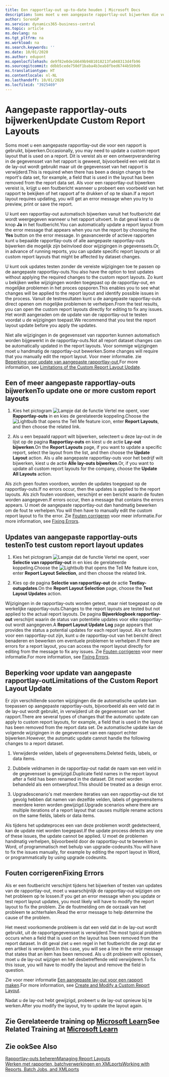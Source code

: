 ```yaml
---
title: Een rapportlay-out up-to-date houden | Microsoft Docs
description: Soms moet u een aangepaste rapportlay-out bijwerken die voor een rapport wordt gebruikt. Dit is vereist als er een ontwerpverandering in de gegevensset van het rapport is geweest, bijvoorbeeld een veld dat in de lay-out wordt gebruikt maar uit de gegevensset van het rapport is verwijderd.
author: SorenGP
ms.service: dynamics365-business-central
ms.topic: article
ms.devlang: na
ms.tgt_pltfrm: na
ms.workload: na
ms.search.keywords: ''
ms.date: 10/01/2020
ms.author: edupont
ms.openlocfilehash: de9f82e0de16649b9481018213fa048313d4fb96
ms.sourcegitcommit: ddbb5cede750df1baba4b3eab8fbed6744b5b9d6
ms.translationtype: HT
ms.contentlocale: nl-NL
ms.lasthandoff: 10/01/2020
ms.locfileid: "3925469"
---
```

# <a name="update-custom-report-layouts"></a><span data-ttu-id="ad156-104">Aangepaste rapportlay-outs bijwerken</span><span class="sxs-lookup"><span data-stu-id="ad156-104">Update Custom Report Layouts</span></span>
<span data-ttu-id="ad156-105">Soms moet u een aangepaste rapportlay-out die voor een rapport is gebruikt, bijwerken.</span><span class="sxs-lookup"><span data-stu-id="ad156-105">Occasionally, you may need to update a custom report layout that is used on a report.</span></span> <span data-ttu-id="ad156-106">Dit is vereist als er een ontwerpverandering in de gegevensset van het rapport is geweest, bijvoorbeeld een veld dat in de lay-out wordt gebruikt maar uit de gegevensset van het rapport is verwijderd.</span><span class="sxs-lookup"><span data-stu-id="ad156-106">This is required when there has been a design change to the report's data set, for example, a field that is used in the layout has been removed from the report data set.</span></span> <span data-ttu-id="ad156-107">Als voor een rapportlay-out bijwerken vereist is, krijgt u een foutbericht wanneer u probeert een voorbeeld van het rapport te bekijken of het rapport af te drukken of op te slaan.</span><span class="sxs-lookup"><span data-stu-id="ad156-107">If a report layout requires updating, you will get an error message when you try to preview, print or save the report.</span></span>  

<span data-ttu-id="ad156-108">U kunt een rapportlay-out automatisch bijwerken vanuit het foutbericht dat wordt weergegeven wanneer u het rapport uitvoert. In dat geval kiest u de knop **Ja** in het foutbericht.</span><span class="sxs-lookup"><span data-stu-id="ad156-108">You can automatically update a report layout from the error message that appears when you run the report by choosing the **Yes** button on the error message.</span></span> <span data-ttu-id="ad156-109">In geavanceerde of actieve rapporten kunt u bepaalde rapportlay-outs of alle aangepaste rapportlay-outs bijwerken die mogelijk zijn beïnvloed door wijzigingen in gegevenssets.</span><span class="sxs-lookup"><span data-stu-id="ad156-109">Or, in advance of running reports, you can update specific report layouts or all custom report layouts that might be affected by dataset changes.</span></span>  

<span data-ttu-id="ad156-110">U kunt ook updates testen zonder de vereiste wijzigingen toe te passen op de aangepaste rapportlay-outs.</span><span class="sxs-lookup"><span data-stu-id="ad156-110">You also have the option to test updates without applying the required changes to the custom report layouts.</span></span> <span data-ttu-id="ad156-111">Zo kunt u bekijken welke wijzigingen worden toegepast op de rapportlay-out, en mogelijke problemen in het proces opsporen.</span><span class="sxs-lookup"><span data-stu-id="ad156-111">This enables you to see what changes will be applied to the report layout and identify possible issues in the process.</span></span> <span data-ttu-id="ad156-112">Vanuit de testresultaten kunt u de aangepaste rapportlay-outs direct openen om mogelijke problemen te verhelpen.</span><span class="sxs-lookup"><span data-stu-id="ad156-112">From the test results, you can open the custom report layouts directly for editing to fix any issues.</span></span> <span data-ttu-id="ad156-113">Het wordt aangeraden om de update van de rapportlay-out te testen voordat u de wijzigingen toepast.</span><span class="sxs-lookup"><span data-stu-id="ad156-113">We recommend that you test the report layout update before you apply the updates.</span></span>  

<span data-ttu-id="ad156-114">Niet alle wijzigingen in de gegevensset van rapporten kunnen automatisch worden bijgewerkt in de rapportlay-outs.</span><span class="sxs-lookup"><span data-stu-id="ad156-114">Not all report dataset changes can be automatically updated in the report layouts.</span></span> <span data-ttu-id="ad156-115">Voor sommige wijzigingen moet u handmatig de rapportlay-out bewerken.</span><span class="sxs-lookup"><span data-stu-id="ad156-115">Some changes will require that you manually edit the report layout.</span></span> <span data-ttu-id="ad156-116">Voor meer informatie. zie [Beperking voor update van aangepaste rapportlay-out](ui-update-report-layouts.md#UpdateLimitations),</span><span class="sxs-lookup"><span data-stu-id="ad156-116">For more information, see [Limitations of the Custom Report Layout Update](ui-update-report-layouts.md#UpdateLimitations).</span></span>  

## <a name="to-update-one-or-more-custom-report-layouts"></a><span data-ttu-id="ad156-117">Een of meer aangepaste rapportlay-outs bijwerken</span><span class="sxs-lookup"><span data-stu-id="ad156-117">To update one or more custom report layouts</span></span>  

1.  <span data-ttu-id="ad156-118">Kies het pictogram ![Lampje dat de functie Vertel me opent](media/ui-search/search_small.png "Vertel me wat u wilt doen"), voer **Rapportlay-outs** in en kies de gerelateerde koppeling.</span><span class="sxs-lookup"><span data-stu-id="ad156-118">Choose the ![Lightbulb that opens the Tell Me feature](media/ui-search/search_small.png "Tell me what you want to do") icon, enter **Report Layouts**, and then choose the related link.</span></span>  

2.  <span data-ttu-id="ad156-119">Als u een bepaald rapport wilt bijwerken, selecteert u deze lay-out in de lijst op de pagina **Rapportlay-outs** en kiest u de actie **Lay-out bijwerken**.</span><span class="sxs-lookup"><span data-stu-id="ad156-119">On the **Report Layouts** page, if you want to update a specific report, select the layout from the list, and then choose the **Update Layout** action.</span></span> <span data-ttu-id="ad156-120">Als u alle aangepaste rapportlay-outs voor het bedrijf wilt bijwerken, kiest u de actie **Alle lay-outs bijwerken**.</span><span class="sxs-lookup"><span data-stu-id="ad156-120">Or, if you want to update all custom report layouts for the company, choose the **Update All Layouts** action.</span></span>  

<span data-ttu-id="ad156-121">Als zich geen fouten voordoen, worden de updates toegepast op de rapportlay-outs.</span><span class="sxs-lookup"><span data-stu-id="ad156-121">If no errors occur, then the updates is applied to the report layouts.</span></span> <span data-ttu-id="ad156-122">Als zich fouten voordoen, verschijnt er een bericht waarin de fouten worden aangegeven.</span><span class="sxs-lookup"><span data-stu-id="ad156-122">If errors occur, then a message that contains the errors appears.</span></span> <span data-ttu-id="ad156-123">U moet de aangepaste rapportlay-out dan handmatig bewerken om de fout te verhelpen.</span><span class="sxs-lookup"><span data-stu-id="ad156-123">You will then have to manually edit the custom report layout to fix the error.</span></span> <span data-ttu-id="ad156-124">Zie [Fouten corrigeren](ui-update-report-layouts.md#FixErrors) voor meer informatie.</span><span class="sxs-lookup"><span data-stu-id="ad156-124">For more information, see [Fixing Errors](ui-update-report-layouts.md#FixErrors).</span></span>  

## <a name="to-test-custom-report-layout-updates"></a><span data-ttu-id="ad156-125">Updates van aangepaste rapportlay-outs testen</span><span class="sxs-lookup"><span data-stu-id="ad156-125">To test custom report layout updates</span></span>  

1.  <span data-ttu-id="ad156-126">Kies het pictogram ![Lampje dat de functie Vertel me opent](media/ui-search/search_small.png "Vertel me wat u wilt doen"), voer **Selectie van rapportlay-out** in en kies de gerelateerde koppeling.</span><span class="sxs-lookup"><span data-stu-id="ad156-126">Choose the ![Lightbulb that opens the Tell Me feature](media/ui-search/search_small.png "Tell me what you want to do") icon, enter **Report Layout Selection**, and then choose the related link.</span></span>  

2.  <span data-ttu-id="ad156-127">Kies op de pagina **Selectie van rapportlay-out** de actie **Testlay-outupdates**.</span><span class="sxs-lookup"><span data-stu-id="ad156-127">On the **Report Layout Selection** page, choose the **Test Layout Updates** action.</span></span>  

 <span data-ttu-id="ad156-128">Wijzigingen in de rapportlay-outs worden getest, maar niet toegepast op de werkelijke rapportlay-outs.</span><span class="sxs-lookup"><span data-stu-id="ad156-128">Changes to the report layouts are tested but not applied to the actual report layouts.</span></span> <span data-ttu-id="ad156-129">De pagina **Bijwerklogboek rapportlay-out** verschijnt waarin de status van potentiële updates voor elke rapportlay-out wordt aangegeven.</span><span class="sxs-lookup"><span data-stu-id="ad156-129">A **Report Layout Update Log** page appears that provides the status a potential updates for each report layout.</span></span> <span data-ttu-id="ad156-130">Als er fouten voor een rapportlay-out zijn, kunt u de rapportlay-out van het bericht direct benaderen en bewerken om eventuele problemen te verhelpen.</span><span class="sxs-lookup"><span data-stu-id="ad156-130">If there are errors for a report layout, you can access the report layout directly for editing from the message to fix any issues.</span></span> <span data-ttu-id="ad156-131">Zie [Fouten corrigeren](ui-update-report-layouts.md#FixErrors) voor meer informatie.</span><span class="sxs-lookup"><span data-stu-id="ad156-131">For more information, see [Fixing Errors](ui-update-report-layouts.md#FixErrors).</span></span>  

##  <a name="limitations-of-the-custom-report-layout-update"></a><a name="UpdateLimitations"></a> <span data-ttu-id="ad156-132">Beperking voor update van aangepaste rapportlay-out</span><span class="sxs-lookup"><span data-stu-id="ad156-132">Limitations of the Custom Report Layout Update</span></span>  
 <span data-ttu-id="ad156-133">Er zijn verschillende soorten wijzigingen die de automatische update kan toepassen op aangepaste rapportlay-outs, bijvoorbeeld als een veld dat in de lay-out wordt gebruikt, in verwijderd uit de gegevensset van het rapport.</span><span class="sxs-lookup"><span data-stu-id="ad156-133">There are several types of changes that the automatic update can apply to custom report layouts, for example, a field that is used in the layout has been removed from the report data set.</span></span> <span data-ttu-id="ad156-134">De automatische update kan de volgende wijzigingen in de gegevensset van een rapport echter bijwerken.</span><span class="sxs-lookup"><span data-stu-id="ad156-134">However, the automatic update cannot handle the following changes to a report dataset.</span></span>  

1.  <span data-ttu-id="ad156-135">Verwijderde velden, labels of gegevensitems.</span><span class="sxs-lookup"><span data-stu-id="ad156-135">Deleted fields, labels, or data items.</span></span>  

2.  <span data-ttu-id="ad156-136">Dubbele veldnamen in de rapportlay-out nadat de naam van een veld in de gegevensset is gewijzigd.</span><span class="sxs-lookup"><span data-stu-id="ad156-136">Duplicate field names in the report layout after a field has been renamed in the dataset.</span></span> <span data-ttu-id="ad156-137">Dit moet worden behandeld als een ontwerpfout.</span><span class="sxs-lookup"><span data-stu-id="ad156-137">This should be treated as a design error.</span></span>  

3.  <span data-ttu-id="ad156-138">Upgradescenario's met meerdere iteraties van een rapportlay-out die tot gevolg hebben dat namen van dezelfde velden, labels of gegevensitems meerdere keren worden gewijzigd.</span><span class="sxs-lookup"><span data-stu-id="ad156-138">Upgrade scenarios where there are multiple iterations of a report layout that causes multiple rename actions on the same fields, labels or data items.</span></span>  

 <span data-ttu-id="ad156-139">Als tijdens het updateproces een van deze problemen wordt gedetecteerd, kan de update niet worden toegepast.</span><span class="sxs-lookup"><span data-stu-id="ad156-139">If the update process detects any one of these issues, the update cannot be applied.</span></span> <span data-ttu-id="ad156-140">U moet de problemen handmatig verhelpen, bijvoorbeeld door de rapportlay-out te bewerken in Word, of programmatisch met behulp van upgrade-codeunits.</span><span class="sxs-lookup"><span data-stu-id="ad156-140">You will have to fix the issues manually, for example by editing the report layout in Word, or programmatically by using upgrade codeunits.</span></span>  

##  <a name="fixing-errors"></a><a name="FixErrors"></a> <span data-ttu-id="ad156-141">Fouten corrigeren</span><span class="sxs-lookup"><span data-stu-id="ad156-141">Fixing Errors</span></span>  
 <span data-ttu-id="ad156-142">Als er een foutbericht verschijnt tijdens het bijwerken of testen van updates van de rapportlay-out, moet u waarschijnlijk de rapportlay-out wijzigen om het probleem op te lossen.</span><span class="sxs-lookup"><span data-stu-id="ad156-142">If you get an error message when you update or test report layout updates, you most likely will have to modify the report layout to fix the problem.</span></span> <span data-ttu-id="ad156-143">Zie de foutmelding om de oorzaak van het probleem te achterhalen.</span><span class="sxs-lookup"><span data-stu-id="ad156-143">Read the error message to help determine the cause of the problem.</span></span>  

 <span data-ttu-id="ad156-144">Het meest voorkomende probleem is dat een veld dat in de lay-out wordt gebruikt, uit de rapportgegevensset is verwijderd.</span><span class="sxs-lookup"><span data-stu-id="ad156-144">The most typical problem occurs when a field that is used on the layout has been removed from the report dataset.</span></span> <span data-ttu-id="ad156-145">In dit geval ziet u een regel in het foutbericht die zegt dat er een artikel is verwijderd.</span><span class="sxs-lookup"><span data-stu-id="ad156-145">In this case, you will see a line in the error message that states that an item has been removed.</span></span> <span data-ttu-id="ad156-146">Als u dit probleem wilt oplossen, moet u de lay-out wijzigen en het desbetreffende veld verwijderen.</span><span class="sxs-lookup"><span data-stu-id="ad156-146">To fix this issue, you will have to modify the layout and remove the field in question.</span></span>  

 <span data-ttu-id="ad156-147">Zie voor meer informatie [Een aangepaste lay-out voor een rapport maken](ui-how-create-custom-report-layout.md#ModifyCustomLayout).</span><span class="sxs-lookup"><span data-stu-id="ad156-147">For more information, see [Create and Modify a Custom Report Layout](ui-how-create-custom-report-layout.md#ModifyCustomLayout).</span></span>  

<span data-ttu-id="ad156-148">Nadat u de lay-out hebt gewijzigd, probeert u de lay-out opnieuw bij te werken.</span><span class="sxs-lookup"><span data-stu-id="ad156-148">After you modify the layout, try to update the layout again.</span></span>  

## <a name="see-related-training-at-microsoft-learn"></a><span data-ttu-id="ad156-149">Zie Gerelateerde training op [Microsoft Learn](/learn/modules/change-documents-dynamics-365-business-central/index)</span><span class="sxs-lookup"><span data-stu-id="ad156-149">See Related Training at [Microsoft Learn](/learn/modules/change-documents-dynamics-365-business-central/index)</span></span>

## <a name="see-also"></a><span data-ttu-id="ad156-150">Zie ook</span><span class="sxs-lookup"><span data-stu-id="ad156-150">See Also</span></span>  
 [<span data-ttu-id="ad156-151">Rapportlay-outs beheren</span><span class="sxs-lookup"><span data-stu-id="ad156-151">Managing Report Layouts</span></span>](ui-manage-report-layouts.md)  
 [<span data-ttu-id="ad156-152">Werken met rapporten, batchverwerkingen en XMLports</span><span class="sxs-lookup"><span data-stu-id="ad156-152">Working with Reports, Batch Jobs, and XMLports</span></span>](ui-work-report.md)  
